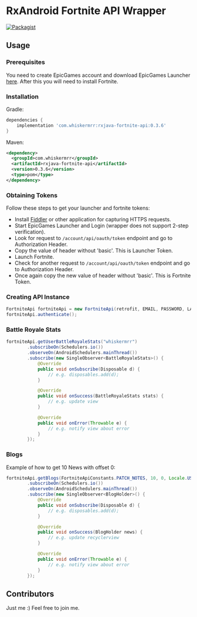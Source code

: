 # RxAndroid Fortnite API Wrapper
[![Packagist](https://img.shields.io/packagist/l/doctrine/orm.svg)](https://github.com/whiskermrr/rxandroid-fortnite-api/blob/master/LICENSE)

## Usage

### Prerequisites
You need to create EpicGames account and download EpicGames Launcher [here](https://www.epicgames.com/fortnite/pl/buy-now/battle-royale). After this you will need to install Fortnite.

### Installation

Gradle:

```groovy
dependencies {
    implementation 'com.whiskermrr:rxjava-fortnite-api:0.3.6'
}
```

Maven:

```xml
<dependency> 
  <groupId>com.whiskermrr</groupId>
  <artifactId>rxjava-fortnite-api</artifactId>
  <version>0.3.6</version>
  <type>pom</type>
</dependency>
```

### Obtaining Tokens
Follow these steps to get your launcher and fortnite tokens:

- Install [Fiddler](https://www.telerik.com/download/fiddler) or other application for capturing HTTPS requests.
- Start EpicGames Launcher and Login (wrapper does not support 2-step verification).
- Look for request to `/account/api/oauth/token` endpoint and go to Authorization Header.
- Copy the value of header without 'basic'. This is Launcher Token.
- Launch Fortnite.
- Check for another request to `/account/api/oauth/token` endpoint and go to Authorization Header.
- Once again copy the new value of header without 'basic'. This is Fortnite Token.


### Creating API Instance

```java
FortniteApi fortniteApi = new FortniteApi(retrofit, EMAIL, PASSWORD, LAUNCHER_TOKEN, FORTNITE_TOKEN);
fortniteApi.authenticate();
```
### Battle Royale Stats

```java
fortniteApi.getUserBattleRoyaleStats("whiskermrr")
        .subscribeOn(Schedulers.io())
        .observeOn(AndroidSchedulers.mainThread())
        .subscribe(new SingleObserver<BattleRoyaleStats>() {
            @Override
            public void onSubscribe(Disposable d) {
                // e.g. disposables.add(d);
            }

            @Override
            public void onSuccess(BattleRoyaleStats stats) {
                // e.g. update view
            }

            @Override
            public void onError(Throwable e) {
                // e.g. notify view about error
            }
        });
```

### Blogs

Example of how to get 10 News with offset 0:

```java
fortniteApi.getBlogs(FortniteApiConstants.PATCH_NOTES, 10, 0, Locale.US.toString())
        .subscribeOn(Schedulers.io())
        .observeOn(AndroidSchedulers.mainThread())
        .subscribe(new SingleObserver<BlogHolder>() {
            @Override
            public void onSubscribe(Disposable d) {
                // e.g. disposables.add(d);
            }

            @Override
            public void onSuccess(BlogHolder news) {
                // e.g. update recyclerview
            }

            @Override
            public void onError(Throwable e) {
                // e.g. notify view about error
            }
        });
```

## Contributors
Just me :) Feel free to join me.
